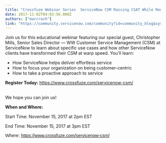 ```yaml
---
title: "Crossfuze Webinar Series  ServiceNow CSM Raising CSAT While Reducing Costs"
date: 2017-11-02T04:03:56.000Z
authors: ["marcrach"]
link: "https://community.servicenow.com/community?id=community_blog&sys_id=b33d6ee5dbd0dbc01dcaf3231f961975"
---
```

<p>Join us for this educational webinar featuring our special guest, Christopher Mills, Senior Sales Director — WW Customer Service Management (CSM) at ServiceNow to learn about specific use cases and how other ServiceNow clients have transformed their CSM at warp speed. You'll learn:</p><ul><li>How ServiceNow helps deliver effortless service</li><li>How to focus your organization on being customer-centric</li><li>How to take a proactive approach to service</li></ul><p></p><p><strong>Register Today:</strong> <a title="ww.crossfuze.com/servicenow-csm/" href="https://www.crossfuze.com/servicenow-csm/">https://www.crossfuze.com/servicenow-csm/</a> </p><p><br/> We hope you can join us!</p><p></p><p><strong>When and Where:</strong></p><p></p><p>Start Time: November 15, 2017 at 2pm EST</p><p>End Time: November 15, 2017 at 3pm EST</p><p><span lang="EN" style="font-size: 11pt; font-family: Arial, sans-serif;">Where: <a title="ww.crossfuze.com/servicenow-csm/" href="https://www.crossfuze.com/servicenow-csm/">https://www.crossfuze.com/servicenow-csm/</a></span></p>